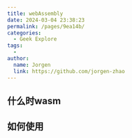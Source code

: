 ```yaml
---
title: webAssembly
date: 2024-03-04 23:38:23
permalink: /pages/9ea14b/
categories:
  - Geek Explore
tags:
  - 
author: 
  name: Jorgen
  link: https://github.com/jorgen-zhao
---
```

## 什么时wasm
## 如何使用